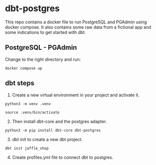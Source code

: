 # dbt-postgres

This repo contains a docker file to run  PostgreSQL and PGAdmin using docker compose. It also contains some raw data from a fictional app and some indications to get started with dbt. 

## PostgreSQL - PGAdmin

Change to the right directory and run:

```docker compose up ```

## dbt steps

1. Create a new virtual environment in your project and activate it.
```
python3 -m venv .venv

source .venv/bin/activate
```

2. Then install dbt-core and the postgres adapter. 

```python3 -m pip install dbt-core dbt-postgres```

3. dbt init to create a new dbt project.

 ```dbt init jaffle_shop```

4. Create profiles.yml file to connect dbt to postgres. 